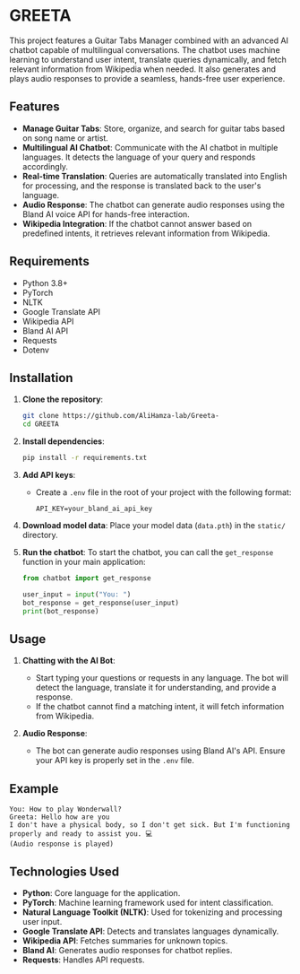# GREETA

This project features a Guitar Tabs Manager combined with an advanced AI chatbot capable of multilingual conversations. The chatbot uses machine learning to understand user intent, translate queries dynamically, and fetch relevant information from Wikipedia when needed. It also generates and plays audio responses to provide a seamless, hands-free user experience.

## Features

- **Manage Guitar Tabs**: Store, organize, and search for guitar tabs based on song name or artist.
- **Multilingual AI Chatbot**: Communicate with the AI chatbot in multiple languages. It detects the language of your query and responds accordingly.
- **Real-time Translation**: Queries are automatically translated into English for processing, and the response is translated back to the user's language.
- **Audio Response**: The chatbot can generate audio responses using the Bland AI voice API for hands-free interaction.
- **Wikipedia Integration**: If the chatbot cannot answer based on predefined intents, it retrieves relevant information from Wikipedia.
  
## Requirements

- Python 3.8+
- PyTorch
- NLTK
- Google Translate API
- Wikipedia API
- Bland AI API
- Requests
- Dotenv

## Installation

1. **Clone the repository**:
   ```bash
   git clone https://github.com/AliHamza-lab/Greeta-
   cd GREETA
   ```

2. **Install dependencies**:
   ```bash
   pip install -r requirements.txt
   ```

3. **Add API keys**:
   - Create a `.env` file in the root of your project with the following format:
     ```plaintext
     API_KEY=your_bland_ai_api_key
     ```

4. **Download model data**:
   Place your model data (`data.pth`) in the `static/` directory.

5. **Run the chatbot**:
   To start the chatbot, you can call the `get_response` function in your main application:
   ```python
   from chatbot import get_response

   user_input = input("You: ")
   bot_response = get_response(user_input)
   print(bot_response)
   ```

## Usage

1. **Chatting with the AI Bot**:
   - Start typing your questions or requests in any language. The bot will detect the language, translate it for understanding, and provide a response.
   - If the chatbot cannot find a matching intent, it will fetch information from Wikipedia.
   
2. **Audio Response**:
   - The bot can generate audio responses using Bland AI's API. Ensure your API key is properly set in the `.env` file.

## Example

```plaintext
You: How to play Wonderwall?
Greeta: Hello how are you 
I don't have a physical body, so I don't get sick. But I'm functioning properly and ready to assist you. 💻
(Audio response is played)
```

## Technologies Used

- **Python**: Core language for the application.
- **PyTorch**: Machine learning framework used for intent classification.
- **Natural Language Toolkit (NLTK)**: Used for tokenizing and processing user input.
- **Google Translate API**: Detects and translates languages dynamically.
- **Wikipedia API**: Fetches summaries for unknown topics.
- **Bland AI**: Generates audio responses for chatbot replies.
- **Requests**: Handles API requests.


